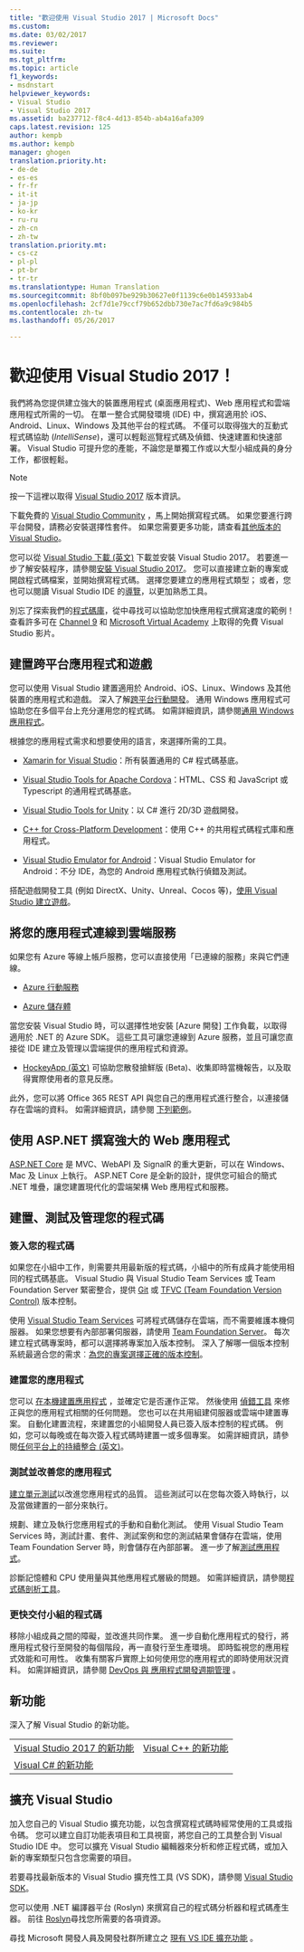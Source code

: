 ```yaml
---
title: "歡迎使用 Visual Studio 2017 | Microsoft Docs"
ms.custom: 
ms.date: 03/02/2017
ms.reviewer: 
ms.suite: 
ms.tgt_pltfrm: 
ms.topic: article
f1_keywords:
- msdnstart
helpviewer_keywords:
- Visual Studio
- Visual Studio 2017
ms.assetid: ba237712-f8c4-4d13-854b-ab4a16afa309
caps.latest.revision: 125
author: kempb
ms.author: kempb
manager: ghogen
translation.priority.ht:
- de-de
- es-es
- fr-fr
- it-it
- ja-jp
- ko-kr
- ru-ru
- zh-cn
- zh-tw
translation.priority.mt:
- cs-cz
- pl-pl
- pt-br
- tr-tr
ms.translationtype: Human Translation
ms.sourcegitcommit: 8bf0b097be929b30627e0f1139c6e0b145933ab4
ms.openlocfilehash: 2cf7d1e79ccf79b652dbb730e7ac7fd6a9c984b5
ms.contentlocale: zh-tw
ms.lasthandoff: 05/26/2017

---
```

# <a name="welcome-to-visual-studio-2017"></a>歡迎使用 Visual Studio 2017！
我們將為您提供建立強大的裝置應用程式 (桌面應用程式)、Web 應用程式和雲端應用程式所需的一切。 在單一整合式開發環境 (IDE) 中，撰寫適用於 iOS、Android、Linux、Windows 及其他平台的程式碼。 不僅可以取得強大的互動式程式碼協助 (*IntelliSense*)，還可以輕鬆巡覽程式碼及偵錯、快速建置和快速部署。 Visual Studio 可提升您的產能，不論您是單獨工作或以大型小組成員的身分工作，都很輕鬆。  

> [!NOTE]
>  按一下這裡以取得 [Visual Studio 2017](https://go.microsoft.com/fwlink/?linkid=834799) 版本資訊。    

 下載免費的 [Visual Studio Community](http://go.microsoft.com/fwlink/?LinkId=517106) ，馬上開始撰寫程式碼。 如果您要進行跨平台開發，請務必安裝選擇性套件。 如果您需要更多功能，請查看[其他版本的 Visual Studio](http://www.visualstudio.com)。

 您可以從 [Visual Studio 下載 (英文)](http://www.visualstudio.com/downloads/download-visual-studio-vs.aspx) 下載並安裝 Visual Studio 2017。 若要進一步了解安裝程序，請參閱[安裝 Visual Studio 2017](https://go.microsoft.com/fwlink/?linkid=833223)。 您可以直接建立新的專案或開啟程式碼檔案，並開始撰寫程式碼。 選擇您要建立的應用程式類型； 或者，您也可以閱讀 Visual Studio IDE 的[導覽](https://go.microsoft.com/fwlink/?linkid=833058)，以更加熟悉工具。

 別忘了探索我們的[程式碼庫](https://code.msdn.microsoft.com/)，從中尋找可以協助您加快應用程式撰寫速度的範例！ 查看許多可在 [Channel 9](https://channel9.msdn.com/VisualStudio) 和 [Microsoft Virtual Academy](https://mva.microsoft.com/product-training/visual-studio-courses#!jobf=Developer&lang=1033) 上取得的免費 Visual Studio 影片。

## <a name="build-cross-platform-apps-and-games"></a>建置跨平台應用程式和遊戲  
 您可以使用 Visual Studio 建置適用於 Android、iOS、Linux、Windows 及其他裝置的應用程式和遊戲。 深入了解[跨平台行動開發](cross-platform/cross-platform-mobile-development-in-visual-studio.md)。  通用 Windows 應用程式可協助您在多個平台上充分運用您的程式碼。 如需詳細資訊，請參閱[通用 Windows 應用程式](https://dev.windows.com/en-us/windows-apps)。

 根據您的應用程式需求和想要使用的語言，來選擇所需的工具。  

- [Xamarin for Visual Studio](cross-platform/build-apps-with-native-ui-using-xamarin-in-visual-studio.md)：所有裝置通用的 C# 程式碼基底。

- [Visual Studio Tools for Apache Cordova](cross-platform/visual-studio-tools-for-apache-cordova.md)：HTML、CSS 和 JavaScript 或 Typescript 的通用程式碼基底。

- [Visual Studio Tools for Unity](cross-platform/visual-studio-tools-for-unity.md)：以 C# 進行 2D/3D 遊戲開發。

- [C++ for Cross-Platform Development](cross-platform/visual-cpp-for-cross-platform-mobile-development.md)：使用 C++ 的共用程式碼程式庫和應用程式。

- [Visual Studio Emulator for Android](cross-platform/visual-studio-emulator-for-android.md)：Visual Studio Emulator for Android：不分 IDE，為您的 Android 應用程式執行偵錯及測試。

搭配遊戲開發工具 (例如 DirectX、Unity、Unreal、Cocos 等)，[使用 Visual Studio 建立遊戲](https://www.visualstudio.com/vs/game-development/)。

## <a name="connect-your-apps-to-cloud-services"></a>將您的應用程式連線到雲端服務  
 如果您有 Azure 等線上帳戶服務，您可以直接使用「已連線的服務」來與它們連線。

- [Azure 行動服務](http://azure.microsoft.com/documentation/services/mobile-services/)  

- [Azure 儲存體](http://azure.microsoft.com/documentation/services/storage/)  

當您安裝 Visual Studio 時，可以選擇性地安裝 [Azure 開發] 工作負載，以取得適用於 .NET 的 Azure SDK。 這些工具可讓您連線到 Azure 服務，並且可讓您直接從 IDE 建立及管理以雲端提供的應用程式和資源。

- [HockeyApp (英文)](https://www.visualstudio.com/hockey-app/) 可協助您散發搶鮮版 (Beta)、收集即時當機報告，以及取得實際使用者的意見反應。

此外，您可以將 Office 365 REST API 與您自己的應用程式進行整合，以連接儲存在雲端的資料。 如需詳細資訊，請參閱 [下列範例](https://github.com/OfficeDev/?utf8=%E2%9C%93&query=o365)。

## <a name="write-great-web-apps-with-aspnet"></a>使用 ASP.NET 撰寫強大的 Web 應用程式  
 [ASP.NET Core](http://www.asp.net/core/overview) 是 MVC、WebAPI 及 SignalR 的重大更新，可以在 Windows、Mac 及 Linux 上執行。  ASP.NET Core 是全新的設計，提供您可組合的簡式 .NET 堆疊，讓您建置現代化的雲端架構 Web 應用程式和服務。  

## <a name="build-test-and-manage-your-code"></a>建置、測試及管理您的程式碼  

### <a name="check-in-your-code"></a>簽入您的程式碼  
 如果您在小組中工作，則需要共用最新版的程式碼，小組中的所有成員才能使用相同的程式碼基底。 Visual Studio 與 Visual Studio Team Services 或 Team Foundation Server 緊密整合，提供 [Git](https://www.visualstudio.com/en-us/docs/git/overview) 或 [TFVC (Team Foundation Version Control)](https://www.visualstudio.com/en-us/docs/tfvc/overview) 版本控制。

 使用 [Visual Studio Team Services](https://www.visualstudio.com/team-services/) 可將程式碼儲存在雲端，而不需要維護本機伺服器。 如果您想要有內部部署伺服器，請使用 [Team Foundation Server](https://www.visualstudio.com/tfs/)。 每次建立程式碼專案時，都可以選擇將專案加入版本控制。 深入了解哪一個版本控制系統最適合您的需求︰[為您的專案選擇正確的版本控制](https://www.visualstudio.com/en-us/docs/tfvc/comparison-git-tfvc)。  

### <a name="build-your-app"></a>建置您的應用程式  
 您可以 [在本機建置應用程式](ide/compiling-and-building-in-visual-studio.md) ，並確定它是否運作正常。 然後使用 [偵錯工具](debugger/debugging-in-visual-studio.md) 來修正與您的應用程式相關的任何問題。 您也可以在共用組建伺服器或雲端中建置專案。 自動化建置流程，來建置您的小組開發人員已簽入版本控制的程式碼。 例如，您可以每晚或在每次簽入程式碼時建置一或多個專案。 如需詳細資訊，請參閱[任何平台上的持續整合 (英文)](https://www.visualstudio.com/en-us/docs/build/overview)。

### <a name="test-and-improve-your-app"></a>測試並改善您的應用程式  
[建立單元測試](test/unit-test-your-code.md)以改進您應用程式的品質。 這些測試可以在您每次簽入時執行，以及當做建置的一部分來執行。  

規劃、建立及執行您應用程式的手動和自動化測試。 使用 Visual Studio Team Services 時，測試計畫、套件、測試案例和您的測試結果會儲存在雲端，使用 Team Foundation Server 時，則會儲存在內部部署。 進一步了解[測試應用程式](test/improve-code-quality.md)。  

診斷記憶體和 CPU 使用量與其他應用程式層級的問題。 如需詳細資訊，請參閱[程式碼剖析工具](profiling/profiling-tools.md)。

### <a name="deliver-your-teams-code-faster"></a>更快交付小組的程式碼  
 移除小組成員之間的障礙，並改進共同作業。 進一步自動化應用程式的發行，將應用程式發行至開發的每個階段，再一直發行至生產環境。 即時監視您的應用程式效能和可用性。 收集有關客戶實際上如何使用您的應用程式的即時使用狀況資料。 如需詳細資訊，請參閱 [DevOps 與 應用程式開發週期管理](https://www.visualstudio.com/en-us/docs/vsts-tfs-overview) 。  

## <a name="whats-new"></a>新功能  
深入了解 Visual Studio 的新功能。

|||  
|-|-|  
|[Visual Studio 2017 的新功能](ide/whats-new-in-visual-studio.md)|[Visual C++ 的新功能](/cpp/top/what-s-new-for-visual-cpp-in-visual-studio)
|[Visual C# 的新功能](/dotnet/csharp/csharp-7)|


## <a name="extend-visual-studio"></a>擴充 Visual Studio  
加入您自己的 Visual Studio 擴充功能，以包含撰寫程式碼時經常使用的工具或指令碼。 您可以建立自訂功能表項目和工具視窗，將您自己的工具整合到 Visual Studio IDE 中。 您可以擴充 Visual Studio 編輯器來分析和修正程式碼，或加入新的專案類型只包含您需要的項目。  

若要尋找最新版本的 Visual Studio 擴充性工具 (VS SDK)，請參閱 [Visual Studio SDK](extensibility/visual-studio-sdk.md)。  

您可以使用 .NET 編譯器平台 (Roslyn) 來撰寫自己的程式碼分析器和程式碼產生器。 前往 [Roslyn](https://github.com/dotnet/Roslyn)尋找您所需要的各項資源。  

尋找 Microsoft 開發人員及開發社群所建立之 [現有 VS IDE 擴充功能](https://visualstudiogallery.msdn.microsoft.com/) 。  

